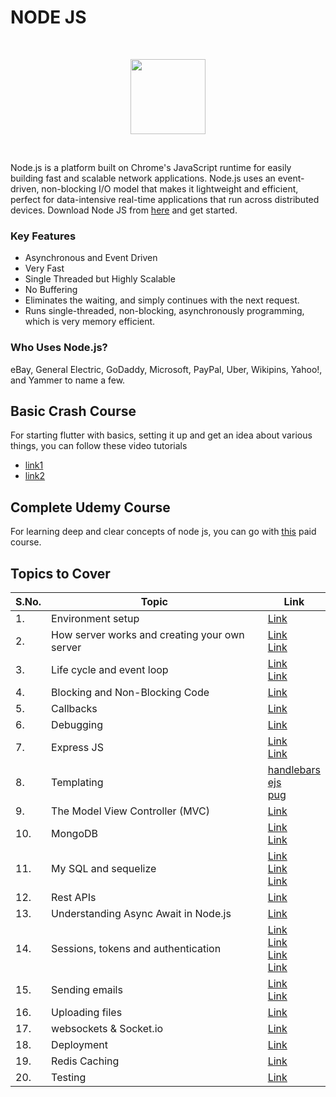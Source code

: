 # NODE JS

<br>
<p align="center"><img src="https://i.ibb.co/1mY7cN5/1200px-Node-js-logo-svg.png" height="120"></p>
<br>

Node.js is a platform built on Chrome's JavaScript runtime for easily building fast and scalable network applications. Node.js uses an event-driven, non-blocking I/O model that makes it lightweight and efficient, perfect for data-intensive real-time applications that run across distributed devices.
Download Node JS from [here](https://nodejs.org/en/download/) and get started.

### Key Features

- Asynchronous and Event Driven
- Very Fast
- Single Threaded but Highly Scalable
- No Buffering
- Eliminates the waiting, and simply continues with the next request.
- Runs single-threaded, non-blocking, asynchronously programming, which is very memory efficient.

### Who Uses Node.js?

eBay, General Electric, GoDaddy, Microsoft, PayPal, Uber, Wikipins, Yahoo!, and Yammer to name a few.

## Basic Crash Course

For starting flutter with basics, setting it up and get an idea about various things, you can follow these video tutorials

- [link1](https://www.youtube.com/watch?v=w-7RQ46RgxU&list=PL4cUxeGkcC9gcy9lrvMJ75z9maRw4byYp)
- [link2](https://www.youtube.com/watch?v=0oXYLzuucwE&list=PL55RiY5tL51q4D-B63KBnygU6opNPFk_q)

## Complete Udemy Course

For learning deep and clear concepts of node js, you can go with [this](https://www.udemy.com/course/the-complete-nodejs-developer-course-2/) paid course.

## Topics to Cover

| S.No. | Topic                                         | Link                                                                                                                                                                                                                                                           |
| ----- | --------------------------------------------- | -------------------------------------------------------------------------------------------------------------------------------------------------------------------------------------------------------------------------------------------------------------- |
| 1.    | Environment setup                             | [Link](https://www.tutorialspoint.com/nodejs/nodejs_environment_setup.htm)                                                                                                                                                                                     |
| 2.    | How server works and creating your own server | [Link](https://www.tutorialspoint.com/nodejs/nodejs_first_application.htm) <br> [Link](https://www.youtube.com/watch?v=YSyFSnisip0)                                                                                                                            |
| 3.    | Life cycle and event loop                     | [Link](https://www.tutorialspoint.com/nodejs/nodejs_event_loop.htm) <br> [Link](https://www.youtube.com/watch?v=qZ_rLRsJ1tU)                                                                                                                                   |
| 4.    | Blocking and Non-Blocking Code                | [Link](https://nodejs.org/en/docs/guides/dont-block-the-event-loop/)                                                                                                                                                                                           |
| 5.    | Callbacks                                     | [Link](https://www.youtube.com/watch?v=ui4-OADfgIk)                                                                                                                                                                                                            |
| 6.    | Debugging                                     | [Link](https://nodejs.org/en/docs/guides/debugging-getting-started/)                                                                                                                                                                                           |
| 7.    | Express JS                                    | [Link](https://expressjs.com/en/starter/installing.html) <br> [Link](https://www.youtube.com/watch?v=L72fhGm1tfE)                                                                                                                                              |
| 8.    | Templating                                    | [handlebars](https://handlebarsjs.com/)<br> [ejs](http://ejs.co/#docs) <br> [pug](https://pugjs.org/api/getting-started.html)                                                                                                                                  |
| 9.    | The Model View Controller (MVC)               | [Link](https://developer.mozilla.org/en-US/docs/Glossary/MVC)                                                                                                                                                                                                  |
| 10.   | MongoDB                                       | [Link](https://mongoosejs.com/docs/) <br> [Link](https://www.w3schools.com/nodejs/nodejs_mongodb.asp)                                                                                                                                                          |
| 11.   | My SQL and sequelize                          | [Link](https://www.w3schools.com/sql/) <br> [Link](https://github.com/sidorares/node-mysql2) <br> [Link](http://docs.sequelizejs.com/)                                                                                                                         |
| 12.   | Rest APIs                                     | [Link](https://www.youtube.com/watch?v=0oXYLzuucwE&list=PL55RiY5tL51q4D-B63KBnygU6opNPFk_q)                                                                                                                                                                    |
| 13.   | Understanding Async Await in Node.js          | [Link](https://developer.mozilla.org/en-US/docs/Web/JavaScript/Reference/Statements/async_function)                                                                                                                                                            |
| 14.   | Sessions, tokens and authentication           | [Link](https://www.quora.com/What-is-a-session-in-a-Web-Application) <br> [Link](https://developer.mozilla.org/en-US/docs/Web/HTTP/Cookies) <br> [Link](https://github.com/expressjs/session) <br> [Link](https://www.youtube.com/watch?v=7nafaH9SddU&t=1238s) |
| 15.   | Sending emails                                | [Link](https://nodemailer.com/about/) <br> [Link](https://sendgrid.com/docs/)                                                                                                                                                                                  |
| 16.   | Uploading files                               | [Link](https://www.youtube.com/watch?v=srPXMt1Q0nY)                                                                                                                                                                                                            |
| 17.   | websockets & Socket.io                        | [Link](https://www.youtube.com/watch?v=jD7FnbI76Hg)                                                                                                                                                                                                            |
| 18.   | Deployment                                    | [Link](https://devcenter.heroku.com/categories/reference)                                                                                                                                                                                                      |
| 19.   | Redis Caching                                 | [Link](https://www.youtube.com/watch?v=oaJq1mQ3dFI)                                                                                                                                                                                                            |
| 20.   | Testing                                       | [Link](https://www.youtube.com/watch?v=Bs68k6xfR3E)                                                                                                                                                                                                            |
